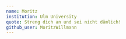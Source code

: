 ```yaml
---
name: Moritz
institution: Ulm University
quote: Streng dich an und sei nicht dämlich!
github_user: MoritzWillmann
---
```

